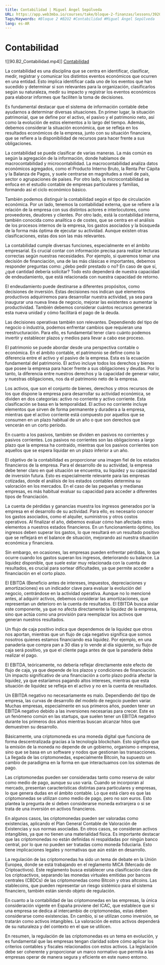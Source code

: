 ```yaml
---
title: Contabilidad | Miguel Ángel Sepúlveda
URL: https://app.web3mba.io/courses/take/bloque-2-finanzas/lessons/39204383-2-2-contabilidad-miguel-angel-sepulveda
Tags/Keywords: #Bloque 2 #B2U2 #Contabilidad #Miguel Ángel Sepúlveda
lang: es-AR
---
```

# Contabilidad
![[90.B2_Contabilidad.mp4]]
[Contabilidad](https://app.web3mba.io?wvideo=fld9vbm8pn)

La contabilidad es una disciplina que se centra en identificar, clasificar, medir, registrar y comunicar los distintos eventos económicos que ocurren en una entidad. Esto implica identificar cada uno de los eventos que han sucedido y determinar si son relevantes para la organización, clasificarlos según su naturaleza, medir su impacto y registrar los eventos económicos para elaborar informes que faciliten la toma de decisiones.

Es fundamental destacar que el sistema de información contable debe ayudarnos a determinar diversas situaciones. En primer lugar, la situación patrimonial, que se define por el activo, el pasivo y el patrimonio neto, así como la evolución de estos elementos a lo largo del tiempo. Además, debemos considerar la situación económica, que se refleja en los resultados económicos de la empresa, junto con su situación financiera, que se refiere a la disponibilidad de recursos para hacer frente a sus obligaciones.

La contabilidad se puede clasificar de varias maneras. La más común es según la agregación de la información, donde hablamos de macrocontabilidad y microcontabilidad. La macrocontabilidad analiza datos económicos agregados, como el Producto Interno Bruto, la Renta Per Cápita y la Balanza de Pagos, y suele centrarse en magnitudes a nivel de país, sector o agrupaciones de países. Por otro lado, la microcontabilidad se enfoca en el estudio contable de empresas particulares y familias, formando así el ciclo económico básico.

También podemos distinguir la contabilidad según el tipo de circulación económica. Por un lado, tenemos la contabilidad externa, que se refiere a la relación de la empresa con sus distintos actores e interlocutores, como proveedores, deudores y clientes. Por otro lado, está la contabilidad interna, también conocida como analítica o de costes, que se centra en el análisis de los procesos internos de la empresa, los gastos asociados y la búsqueda de la forma más óptima de ejecutar su actividad. Aunque existen otras clasificaciones, estas dos son las más relevantes.

La contabilidad cumple diversas funciones, especialmente en el ámbito empresarial. Es crucial contar con información precisa para realizar lecturas correctas según nuestras necesidades. Por ejemplo, si queremos tomar una decisión de financiación, una de las más clásicas e importantes, debemos responder preguntas como: ¿debo pedir prestado o no? En caso de que sí, ¿qué cantidad debería solicitar? Todo esto dependerá de nuestra capacidad de endeudamiento, que está relacionada con nuestra capacidad de retorno.

El endeudamiento puede destinarse a diferentes propósitos, como decisiones de inversión. Estas decisiones nos indican qué elementos productivos adquiriremos para desarrollar nuestra actividad, ya sea para inaugurar una nueva línea de negocio, mejorar las existentes o aumentar la productividad. También debemos considerar cuántos recursos generará esta nueva unidad y cómo facilitará el pago de la deuda.

Las decisiones operativas también son relevantes. Dependiendo del tipo de negocio o industria, podemos enfrentar cambios que requieran una reestructuración. Para ello, es fundamental tener claro cuánto podemos invertir y establecer plazos y medios para llevar a cabo ese proceso.

El patrimonio se puede abordar desde una perspectiva contable o económica. En el ámbito contable, el patrimonio se define como la diferencia entre el activo y el pasivo de la empresa. Esta es la ecuación fundamental del patrimonio. El activo incluye todos los derechos y bienes que posee la empresa para hacer frente a sus obligaciones y deudas. Por lo tanto, la diferencia entre nuestros derechos y la capacidad de generar valor, y nuestras obligaciones, nos da el patrimonio neto de la empresa.

Los activos, que son el conjunto de bienes, derechos y otros recursos de los que dispone la empresa para desarrollar su actividad económica, se dividen en dos categorías: activo no corriente y activo corriente. Esta clasificación se basa en la temporalidad. El activo no corriente incluye elementos que sirven de forma permanente y duradera a la empresa, mientras que el activo corriente está compuesto por aquellos que se consumen en un plazo habitual de un año o que son derechos que vencerán en un corto período.

En cuanto a los pasivos, también se dividen en pasivos no corrientes y pasivos corrientes. Los pasivos no corrientes son las obligaciones a largo plazo que la empresa ha contraído, mientras que los pasivos corrientes son aquellos que se espera liquidar en un plazo inferior a un año.

El objetivo de la contabilidad es proporcionar una imagen fiel de los estados financieros de la empresa. Para el desarrollo de su actividad, la empresa debe tener claro en qué situación se encuentra, su liquidez y su capacidad de inversión futura. Esto es especialmente relevante para las empresas cotizadas, donde el análisis de los estados contables determina su valoración en los mercados. En el caso de las pequeñas y medianas empresas, es más habitual evaluar su capacidad para acceder a diferentes tipos de financiación.

La cuenta de pérdidas y ganancias muestra los ingresos generados por la empresa en el desarrollo de su actividad. Para ello, es necesario conocer los gastos asociados, como el alquiler, suministros y otros costos operativos. Al finalizar el año, debemos evaluar cómo han afectado estos elementos a nuestros estados financieros. En un funcionamiento óptimo, los ingresos deben superar los gastos, lo que resultará en un resultado positivo que se reflejará en el balance de situación, mejorando así nuestra situación económica y financiera.

Sin embargo, en ocasiones, las empresas pueden enfrentar pérdidas, lo que ocurre cuando los gastos superan los ingresos, deteriorando su balance. La liquidez disponible, que suele estar muy relacionada con la cuenta de resultados, es crucial para sortear dificultades, ya que permite acceder a financiación en el corto plazo.

El EBITDA (Beneficio antes de intereses, impuestos, depreciaciones y amortizaciones) es un indicador clave para evaluar la evolución del negocio, centrándose en la actividad operativa. Aunque no lo mencioné antes, al adquirir activos, debemos considerar las amortizaciones, que representan un deterioro en la cuenta de resultados. El EBITDA busca aislar este componente, ya que no afecta directamente la liquidez de la empresa, sino que actúa como una provisión para reemplazar los activos que generan nuestros resultados.

Un flujo de caja positivo indica que dependemos de la liquidez que otros nos aportan, mientras que un flujo de caja negativo significa que somos nosotros quienes estamos financiando esa liquidez. Por ejemplo, en una panadería que compra pan a 30 días y lo vende al día siguiente, su flujo de caja será positivo, ya que el cliente paga antes de que la panadería deba realizar el pago.

El EBITDA, teóricamente, no debería reflejar directamente este efecto de flujo de caja, ya que depende de los plazos y condiciones de financiación. Un impacto significativo de una financiación a corto plazo podría afectar la liquidez, ya que estaríamos pagando altos intereses, mientras que esta situación de liquidez se refleja en el activo y no en la cuenta de resultados.

Un EBITDA negativo no necesariamente es malo. Dependiendo del tipo de empresa, las curvas de desarrollo del modelo de negocio pueden variar. Muchas empresas, especialmente en sus primeros años, pueden tener un EBITDA negativo debido a las inversiones necesarias para crecer. Este es un fenómeno común en las startups, que suelen tener un EBITDA negativo durante los primeros dos años mientras buscan alcanzar hitos que demuestren su desarrollo.

Básicamente, una criptomoneda es una moneda digital que funciona de forma descentralizada gracias a la tecnología blockchain. Esto significa que la emisión de la moneda no depende de un gobierno, organismo o empresa, sino que se basa en un software y nodos que gestionan las transacciones. La llegada de las criptomonedas, especialmente Bitcoin, ha supuesto un cambio de paradigma en la forma en que interactuamos con los sistemas de pago.

Las criptomonedas pueden ser consideradas tanto como reserva de valor como medio de pago, aunque su uso varía. Cuando se incorporan al mercado, presentan características distintas para particulares y empresas, lo que genera dudas en el ámbito contable. Lo que está claro es que las criptomonedas se utilizan como medio de pago, pero no son euros. Esto plantea la pregunta de si deben considerarse moneda extranjera o si se trata de una inversión en activos financieros.

En algunos casos, las criptomonedas pueden ser valoradas como existencias, aplicando el Plan General Contable de Valoración de Existencias y sus normas asociadas. En otros casos, se consideran activos intangibles, ya que no tienen una materialidad física. Es importante destacar que las criptomonedas no están definidas ni respaldadas por ningún banco central, por lo que no pueden ser tratadas como moneda fiduciaria. Esto tiene implicaciones legales y normativas que aún están en desarrollo.

La regulación de las criptomonedas ha sido un tema de debate en la Unión Europea, donde se está trabajando en el reglamento MICA (Mercado de Criptoactivos). Este reglamento busca establecer una clasificación clara de los criptoactivos, separando las monedas virtuales emitidas por bancos centrales (CBDCs) de las criptomonedas como Bitcoin y otras altcoins. Las stablecoins, que pueden representar un riesgo sistémico para el sistema financiero, también están siendo objeto de regulación.

En cuanto a la contabilidad de las criptomonedas en las empresas, la única consideración vigente en España proviene del ICAC, que establece que si una empresa se dedica al intercambio de criptomonedas, estas deben considerarse como existencias. En cambio, si se utilizan como inversión, se tratarán como activos intangibles. La valoración de estos activos dependerá de su naturaleza y del contexto en el que se utilicen.

En resumen, la regulación de las criptomonedas es un tema en evolución, y es fundamental que las empresas tengan claridad sobre cómo aplicar los criterios contables y fiscales relacionados con estos activos. La legislación debe ser coherente y proporcionar un marco normativo que permita a las empresas operar de manera segura y eficiente en este nuevo entorno.